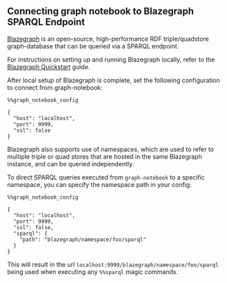 ## Connecting graph notebook to Blazegraph SPARQL Endpoint

[Blazegraph](https://blazegraph.com/) is an open-source, high-performance RDF triple/quadstore graph-database that can be queried via a SPARQL endpoint.

For instructions on setting up and running Blazegraph locally, refer to the [Blazegraph Quickstart](https://github.com/blazegraph/database/wiki/Quick_Start) guide.

After local setup of Blazegraph is complete, set the following configuration to connect from graph-notebook:

```
%%graph_notebook_config

{
  "host": "localhost",
  "port": 9999,
  "ssl": false
}
```

Blazegraph also supports use of namespaces, which are used to refer to multiple triple or quad stores that are hosted in the same Blazegraph instance, and can be queried independently.

To direct SPARQL queries executed from `graph-notebook` to a specific namespace, you can specify the namespace path in your config:

```
%%graph_notebook_config

{
  "host": "localhost",
  "port": 9999,
  "ssl": false,
  "sparql": {
    "path": "blazegraph/namespace/foo/sparql"
  }
}
```

This will result in the url `localhost:9999/blazegraph/namespace/foo/sparql` being used when executing any `%%sparql` magic commands.



